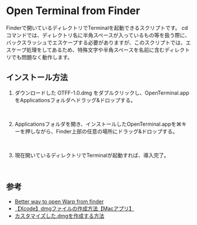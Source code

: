 # Open Terminal from Finder
Finderで開いているディレクトリでTerminalを起動できるスクリプトです。
cdコマンドでは、ディレクトリ名に半角スペースが入っているもの等を扱う際に、バックスラッシュでエスケープする必要がありますが、このスクリプトでは、エスケープ処理をしてあるため、特殊文字や半角スペースを名前に含むディレクトリでも問題なく動作します。

## インストール方法
1. ダウンロードした OTFF-1.0.dmg をダブルクリックし、OpenTerminal.appをApplicationsフォルダへドラッグ&ドロップする。

<br>

2. Applicationsフォルダを開き、インストールしたOpenTerminal.appを⌘キーを押しながら、Finder上部の任意の場所にドラッグ&ドロップする。

<br>

3. 現在開いているディレクトリでTerminalが起動すれば、導入完了。

<br>

## 参考
- [Better way to open Warp from finder](https://github.com/warpdotdev/Warp/issues/4195#issue-2142320705)
- [【Xcode】dmgファイルの作成方法【Macアプリ】](https://chigusa-web.com/blog/xcode-dmg/)
- [カスタマイズした.dmgを作成する方法](https://qiita.com/econa77/items/d0e7d3a75d8fd3bb7777)
